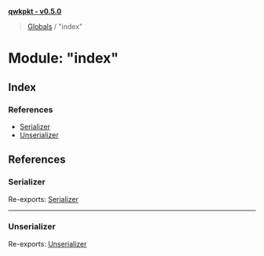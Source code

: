 **[qwkpkt - v0.5.0](../README.md)**

> [Globals](../globals.md) / "index"

# Module: "index"

## Index

### References

* [Serializer](_index_.md#serializer)
* [Unserializer](_index_.md#unserializer)

## References

### Serializer

Re-exports: [Serializer](../classes/_serializer_.serializer.md)

___

### Unserializer

Re-exports: [Unserializer](../classes/_unserializer_.unserializer.md)

